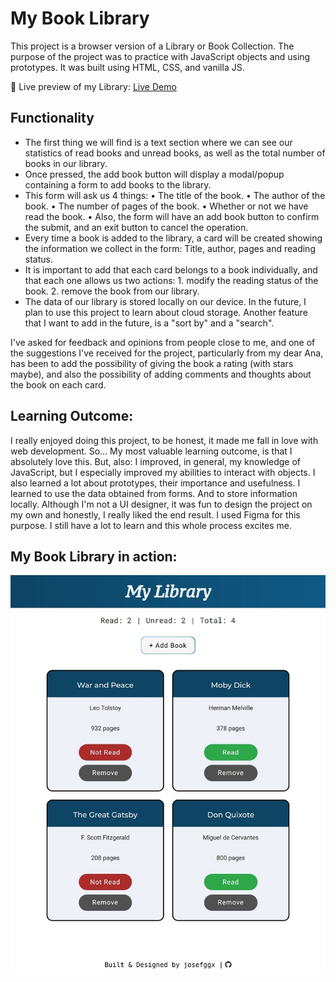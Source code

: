 # My Book Library

This project is a browser version of a Library or Book Collection. The purpose of the project was to practice with JavaScript objects and using prototypes. It was built using HTML, CSS, and vanilla JS.

🔗 Live preview of my Library: [Live Demo](https://josefggx.github.io/book-library-project/)

## Functionality

- The first thing we will find is a text section where we can see our statistics of read books and unread books, as well as the total number of books in our library.
- Once pressed, the add book button will display a modal/popup containing a form to add books to the library.
- This form will ask us 4 things: 
• The title of the book. 
• The author of the book. 
• The number of pages of the book. 
• Whether or not we have read the book.
• Also, the form will have an add book button to confirm the submit, and an exit button to cancel the operation.
- Every time a book is added to the library, a card will be created showing the information we collect in the form: Title, author, pages and reading status.
- It is important to add that each card belongs to a book individually, and that each one allows us two actions: 1. modify the reading status of the book. 2. remove the book from our library.
- The data of our library is stored locally on our device. In the future, I plan to use this project to learn about cloud storage. Another feature that I want to add in the future, is a "sort by" and a "search".

I've asked for feedback and opinions from people close to me, and one of the suggestions I've received for the project, particularly from my dear Ana, has been to add the possibility of giving the book a rating (with stars maybe), and also the possibility of adding comments and thoughts about the book on each card. 

## Learning Outcome:
I really enjoyed doing this project, to be honest, it made me fall in love with web development. So... My most valuable learning outcome, is that I absolutely love this. But, also:
I improved, in general, my knowledge of JavaScript, but I especially improved my abilities to interact with objects. I also learned a lot about prototypes, their importance and usefulness. I learned to use the data obtained from forms. And to store information locally.
Although I'm not a UI designer, it was fun to design the project on my own and honestly, I really liked the end result. I used Figma for this purpose.
I still have a lot to learn and this whole process excites me.

## My Book Library in action:
![demo of Book Library](/images/demo.jpeg)